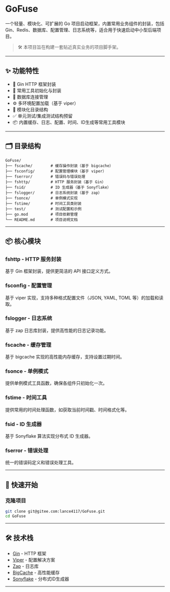 # GoFuse

一个轻量、模块化、可扩展的 Go 项目启动框架，内置常用业务组件的封装，包括 Gin、Redis、数据库、配置管理、日志系统等，适合用于快速启动中小型后端项目。

> 🛠️ 本项目旨在构建一套贴近真实业务的项目脚手架。

---

## ✨ 功能特性

- 🔧 Gin HTTP 框架封装
- 🧱 常用工具初始化与封装
- 💾 数据库连接管理
- ⚙️ 多环境配置加载（基于 viper）
- 📜 模块化目录结构
- ✅ 单元测试/集成测试结构预留
- 📦 内置缓存、日志、配置、时间、ID生成等常用工具模块

---

## 🗂️ 目录结构

```
GoFuse/
├── fscache/        # 缓存操作封装（基于 bigcache）
├── fsconfig/       # 配置管理模块（基于 viper）
├── fserror/        # 错误码与错误处理
├── fshttp/         # HTTP 服务封装（基于 Gin）
├── fsid/           # ID 生成器（基于 Sonyflake）
├── fslogger/       # 日志系统封装（基于 zap）
├── fsonce/         # 单例模式实现
├── fstime/         # 时间工具类封装
├── test/           # 测试配置和示例
├── go.mod          # 项目依赖管理
└── README.md       # 项目说明文档
```

---

## 📦 核心模块

### fshttp - HTTP 服务封装
基于 Gin 框架封装，提供更简洁的 API 接口定义方式。

### fsconfig - 配置管理
基于 viper 实现，支持多种格式配置文件（JSON, YAML, TOML 等）的加载和读取。

### fslogger - 日志系统
基于 zap 日志库封装，提供高性能的日志记录功能。

### fscache - 缓存管理
基于 bigcache 实现的高性能内存缓存，支持设置过期时间。

### fsonce - 单例模式
提供单例模式工具函数，确保各组件只初始化一次。

### fstime - 时间工具
提供常用的时间处理函数，如获取当前时间戳、时间格式化等。

### fsid - ID 生成器
基于 Sonyflake 算法实现分布式 ID 生成器。

### fserror - 错误处理
统一的错误码定义和错误处理工具。

---

## 🚀 快速开始

### 克隆项目

```bash
git clone git@gitee.com:lance4117/GoFuse.git
cd GoFuse
```

---

## 🛠️ 技术栈

- [Gin](https://github.com/gin-gonic/gin) - HTTP 框架
- [Viper](https://github.com/spf13/viper) - 配置解决方案
- [Zap](https://github.com/uber-go/zap) - 日志库
- [BigCache](https://github.com/allegro/bigcache) - 高性能缓存
- [Sonyflake](https://github.com/sony/sonyflake) - 分布式ID生成器

---
